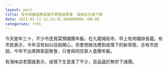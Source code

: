```yaml
---
layout: post
title: 有市民稱因應疫情不跨家庭聚會　海味店生意下跌
date: 2021-02-11 12:23:55.000000000 +08:00
categories: rthk
---
```


今天是年三十，不少市民買菜預備團年飯，在九龍城街市，早上有肉檔排長龍。有市民表示，今年沒有如以往般開心，但會想辦法應對疫情下的新常態，亦有市民說，今年不出席跨家庭聚會，只會與同住家人食團年飯。

有海味店老闆就表示，疫情下生意差了不少，貨品逼於無奈下減價。
